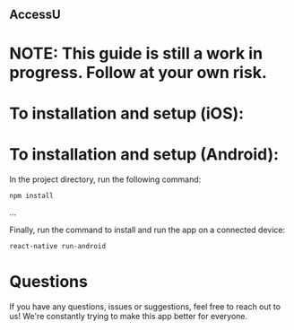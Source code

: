 ## AccessU

# NOTE: This guide is still a work in progress. Follow at your own risk.

# To installation and setup (iOS):



# To installation and setup (Android):

In the project directory, run the following command:
    
    npm install

...

Finally, run the command to install and run the app on a connected device:

    react-native run-android

# Questions

If you have any questions, issues or suggestions, feel free to reach out to us!
We're constantly trying to make this app better for everyone.
